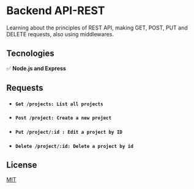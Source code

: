# Backend API-REST

Learning about the principles of REST API, making GET, POST, PUT and DELETE requests, also using middlewares.

## Tecnologies

✅ __Node.js and Express__

## Requests
*  #### ``` Get /projects: List all projects  ```
*  #### ``` Post /project: Create a new project  ```
*  #### ``` Put /project/:id : Edit a project by ID  ```
*  #### ``` Delete /project/:id: Delete a project by id  ```
## License
[MIT](https://choosealicense.com/licenses/mit/)
